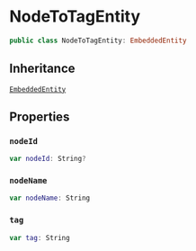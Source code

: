 # NodeToTagEntity

``` swift
public class NodeToTagEntity: EmbeddedEntity
```

## Inheritance

[`EmbeddedEntity`](configwise-sdk-ios/EmbeddedEntity)

## Properties

### `nodeId`

``` swift
var nodeId: String?
```

### `nodeName`

``` swift
var nodeName: String
```

### `tag`

``` swift
var tag: String
```
